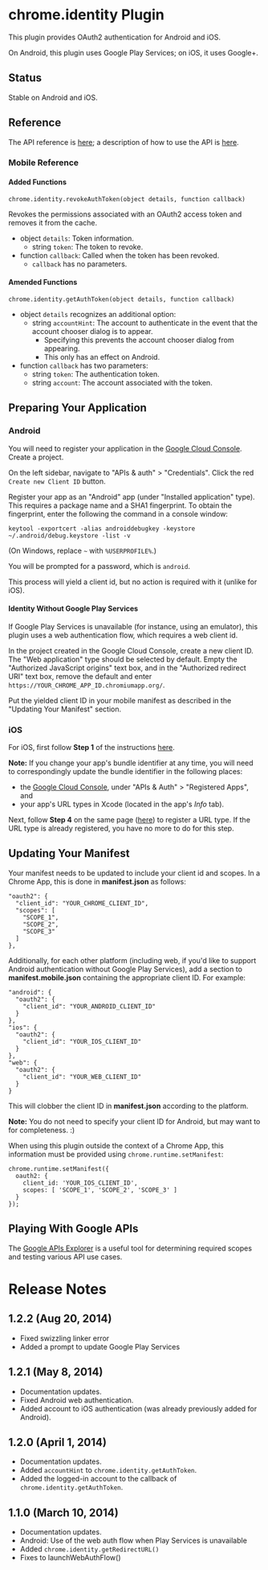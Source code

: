 # chrome.identity Plugin

This plugin provides OAuth2 authentication for Android and iOS.

On Android, this plugin uses Google Play Services; on iOS, it uses Google+.

## Status

Stable on Android and iOS.

## Reference

The API reference is [here](http://developer.chrome.com/apps/identity.html); a description of how to use the API is [here](http://developer.chrome.com/apps/app_identity.html).

### Mobile Reference

#### Added Functions

    chrome.identity.revokeAuthToken(object details, function callback)

Revokes the permissions associated with an OAuth2 access token and removes it from the cache.

* object `details`: Token information.
    * string `token`: The token to revoke.
* function `callback`: Called when the token has been revoked.
    * `callback` has no parameters.

#### Amended Functions

    chrome.identity.getAuthToken(object details, function callback)

* object `details` recognizes an additional option:
    * string `accountHint`: The account to authenticate in the event that the account chooser dialog is to appear.
        * Specifying this prevents the account chooser dialog from appearing.
        * This only has an effect on Android.
* function `callback` has two parameters:
    * string `token`: The authentication token.
    * string `account`: The account associated with the token.

## Preparing Your Application

### Android

You will need to register your application in the [Google Cloud Console](https://console.developers.google.com/).  Create a project.

On the left sidebar, navigate to "APIs & auth" > "Credentials".  Click the red `Create new Client ID` button.

Register your app as an "Android" app (under "Installed application" type).  This requires a package name and a SHA1 fingerprint.  To obtain the fingerprint, enter the following the command in a console window:

    keytool -exportcert -alias androiddebugkey -keystore ~/.android/debug.keystore -list -v

(On Windows, replace `~` with `%USERPROFILE%`.)

You will be prompted for a password, which is `android`.

This process will yield a client id, but no action is required with it (unlike for iOS).

#### Identity Without Google Play Services

If Google Play Services is unavailable (for instance, using an emulator), this plugin uses a web authentication flow, which requires a web client id.

In the project created in the Google Cloud Console, create a new client ID.  The "Web application" type should be selected by default.  Empty the "Authorized JavaScript origins" text box, and in the "Authorized redirect URI" text box, remove the default and enter `https://YOUR_CHROME_APP_ID.chromiumapp.org/`.

Put the yielded client ID in your mobile manifest as described in the "Updating Your Manifest" section.

### iOS

For iOS, first follow **Step 1** of the instructions [here](https://developers.google.com/+/mobile/ios/getting-started#step_1_creating_the_apis_console_project).

**Note:** If you change your app's bundle identifier at any time, you will need to correspondingly update the bundle identifier in the following places:

* the [Google Cloud Console](https://cloud.google.com/console), under "APIs & Auth" > "Registered Apps", and
* your app's URL types in Xcode (located in the app's *Info* tab).

Next, follow **Step 4** on the same page ([here](https://developers.google.com/+/mobile/ios/getting-started#step_4_add_a_url_type)) to register a URL type.  If the URL type is already registered, you have no more to do for this step.

## Updating Your Manifest

Your manifest needs to be updated to include your client id and scopes. In a Chrome App, this is done in **manifest.json** as follows:

    "oauth2": {
      "client_id": "YOUR_CHROME_CLIENT_ID",
      "scopes": [
        "SCOPE_1",
        "SCOPE_2",
        "SCOPE_3"
      ]
    },

Additionally, for each other platform (including web, if you'd like to support Android authentication without Google Play Services), add a section to **manifest.mobile.json** containing the appropriate client ID.  For example:

    "android": {
      "oauth2": {
        "client_id": "YOUR_ANDROID_CLIENT_ID"
      }
    },
    "ios": {
      "oauth2": {
        "client_id": "YOUR_IOS_CLIENT_ID"
      }
    },
    "web": {
      "oauth2": {
        "client_id": "YOUR_WEB_CLIENT_ID"
      }
    }

This will clobber the client ID in **manifest.json** according to the platform.

**Note:** You do not need to specify your client ID for Android, but may want to for completeness. :)

When using this plugin outside the context of a Chrome App, this information must be provided using `chrome.runtime.setManifest`:

    chrome.runtime.setManifest({
      oauth2: {
        client_id: 'YOUR_IOS_CLIENT_ID',
        scopes: [ 'SCOPE_1', 'SCOPE_2', 'SCOPE_3' ]
      }
    });

## Playing With Google APIs

The [Google APIs Explorer](https://developers.google.com/apis-explorer/) is a useful tool for determining required scopes and testing various API use cases.

# Release Notes
## 1.2.2 (Aug 20, 2014)
- Fixed swizzling linker error
- Added a prompt to update Google Play Services

## 1.2.1 (May 8, 2014)
- Documentation updates.
- Fixed Android web authentication.
- Added account to iOS authentication (was already previously added for Android).

## 1.2.0 (April 1, 2014)
- Documentation updates.
- Added `accountHint` to `chrome.identity.getAuthToken`.
- Added the logged-in account to the callback of `chrome.identity.getAuthToken`.

## 1.1.0 (March 10, 2014)
- Documentation updates.
- Android: Use of the web auth flow when Play Services is unavailable
- Added `chrome.identity.getRedirectURL()`
- Fixes to launchWebAuthFlow()

